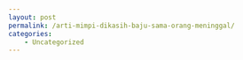 ```yaml
---
layout: post
permalink: /arti-mimpi-dikasih-baju-sama-orang-meninggal/
categories:
    - Uncategorized
---
```


